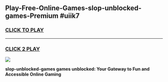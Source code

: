 
## Play-Free-Online-Games-slop-unblocked-games-Premium #uiik7
<h3>
<a href="https://premium.freeplayer.one?title=slop-unblocked-games&ref=8M">CLICK TO PLAY</a></h3>
<hr>

<h3>
<a href="https://premium.freeplayer.one?title=slop-unblocked-games&ref=8M">CLICK 2 PLAY</a>
  
</h3>

<a href="https://premium.freeplayer.one?title=slop-unblocked-games&ref=8M"><img src="https://clearcache.store/games.png"></a>


**slop-unblocked-games games unblocked: Your Gateway to Fun and Accessible Online Gaming**
